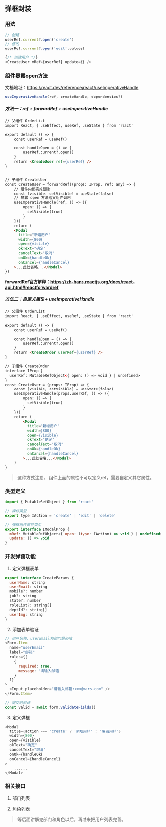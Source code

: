 ## 弹框封装

### 用法

```js
// 创建
userRef.current?.open('create')
// 修改
userRef.current?.open('edit',values)

{/* 创建用户 */}
<CreateUser mRef={userRef} update={} />
```

### 组件暴露open方法

文档地址：https://react.dev/reference/react/useImperativeHandle

```js
useImperativeHandle(ref, createHandle, dependencies?)
```

##### 方法一：**ref + forwardRef + useImperativeHandle**

```HTML
// 父组件 OrderList
import React, { useEffect, useRef, useState } from 'react'

export default () => {
    const userRef = useRef()

    const handleOpen = () => {
        userRef.current?.open()
    }
    return <CreateUser ref={userRef} />
}


// 子组件 CreateUser
const CreateUser = forwardRef((props: IProp, ref: any) => {
    // 组件内部完成显隐
    const [visible, setVisible] = useState(false)
    // 暴露 open 方法给父组件调用
    useImperativeHandle(ref, () => ({
        open: () => {
          setVisible(true)
        }
    }))
    return (
    <Modal
      title="新增用户"
      width={800}
      open={visible}
      okText="确定"
      cancelText="取消"
      onOk={handleOk}
      onCancel={handleCancel}
    >...此处省略...</Modal>
})
```

**forwardRef官方解释：https://zh-hans.reactjs.org/docs/react-api.html#reactforwardref**

##### 方法二：自定义属性 + useImperativeHandle

```HTML
// 父组件 OrderList
import React, { useEffect, useRef, useState } from 'react'
 
export default () => {
    const userRef = useRef()

    const handleOpen = () => {
        userRef.current?.open()
    }
    return <CreateOrder userRef={userRef} />
}

// 子组件 CreateOrder
interface IProp {
  userRef: MutableRefObject<{ open: () => void } | undefined>
}
const CreateUser = (props: IProp) => {
    const [visible, setVisible] = useState(false)
    useImperativeHandle(props.userRef, () => ({
        open: () => {
          setVisible(true)
        }
    }))
    return (
        <Modal
          title="新增用户"
          width={800}
          open={visible}
          okText="确定"
          cancelText="取消"
          onOk={handleOk}
          onCancel={handleCancel}
        >...此处省略...</Modal>
    )
}
```

> 这种方式注意，<CreateOrder userRef={userRef} /> 组件上面的属性不可以定义ref，需要自定义其它属性。

### 类型定义

```js
import { MutableRefObject } from 'react'

// 操作类型
export type IAction = 'create' | 'edit' | 'delete'

// 弹框组件属性类型
export interface IModalProp {
  mRef: MutableRefObject<{ open: (type: IAction) => void } | undefined>
  update: () => void
}
```

### 开发弹窗功能

1. 定义弹框表单

```js
export interface CreateParams {
  userName: string
  userEmail: string
  mobile?: number
  job?: string
  state?: number
  roleList?: string[]
  deptId?: string[]
  userImg: string
}
```

2. 添加表单验证

```js
// 用户名称、userEmail和部门是必填
<Form.Item
  name="userEmail"
  label="邮箱"
  rules={[
    {
      required: true,
      message: '请输入邮箱'
    }
  ]}
>
  <Input placeholder="请输入邮箱:xxx@mars.com" />
</Form.Item>

// 提交时验证
const valid = await form.validateFields()
```

3. 定义弹框

```js
<Modal
  title={action === 'create' ? '新增用户' : '编辑用户'}
  width={800}
  open={visible}
  okText="确定"
  cancelText="取消"
  onOk={handleOk}
  onCancel={handleCancel}
>
    ......
</Modal>
```

### 相关接口

1. 部门列表

2. 角色列表

> 等后面讲解完部门和角色以后，再过来把用户列表完善。
